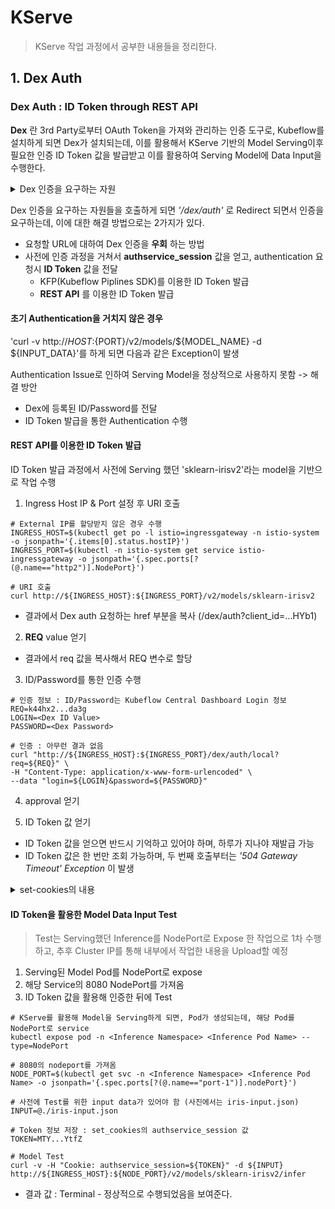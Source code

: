 # KServe
> KServe 작업 과정에서 공부한 내용들을 정리한다.

## 1. Dex Auth

### Dex Auth : ID Token through REST API
__Dex__ 란 3rd Party로부터 OAuth Token을 가져와 관리하는 인증 도구로, Kubeflow를 설치하게 되면 Dex가 설치되는데, 이를 활용해서 KServe 기반의 Model Serving이후 필요한 인증 ID Token 값을 발급받고 이를 활용하여 Serving Model에 Data Input을 수행한다.

<details>
<summary>Dex 인증을 요구하는 자원</summary>
<div markdown="1">
1. Kubeflow Central Dashboard (Login)
</div>
<div markdown="2">
2. KFServing/KServe
</div>
<div markdown="3">
3. Knative Serving
</div>
  
<div markdown="4">
4. Istio Virtual Service
</div>
</details>

Dex 인증을 요구하는 자원들을 호출하게 되면 _'/dex/auth'_ 로 Redirect 되면서 인증을 요구하는데, 이에 대한 해결 방법으로는 2가지가 있다.
- 요청할 URL에 대하여 Dex 인증을 __우회__ 하는 방법
- 사전에 인증 과정을 거쳐서 __authservice_session__ 값을 얻고, authentication 요청시 __ID Token__ 값을 전달
  - KFP(Kubeflow Piplines SDK)를 이용한 ID Token 발급
  - __REST API__ 를 이용한 ID Token 발급

#### 초기 Authentication을 거치지 않은 경우
'curl -v http://${HOST}:${PORT}/v2/models/${MODEL_NAME} -d ${INPUT_DATA}'를 하게 되면 다음과 같은 Exception이 발생

Authentication Issue로 인하여 Serving Model을 정상적으로 사용하지 못함 -> 해결 방안
- Dex에 등록된 ID/Password를 전달
- ID Token 발급을 통한 Authentication 수행

#### REST API를 이용한 ID Token 발급

ID Token 발급 과정에서 사전에 Serving 했던 'sklearn-irisv2'라는 model을 기반으로 작업 수행
1. Ingress Host IP & Port 설정 후 URI 호출

```shell
# External IP를 할당받지 않은 경우 수행
INGRESS_HOST=$(kubectl get po -l istio=ingressgateway -n istio-system -o jsonpath='{.items[0].status.hostIP}')
INGRESS_PORT=$(kubectl -n istio-system get service istio-ingressgateway -o jsonpath='{.spec.ports[?(@.name=="http2")].NodePort}')

# URI 호출
curl http://${INGRESS_HOST}:${INGRESS_PORT}/v2/models/sklearn-irisv2
```

- 결과에서 Dex auth 요청하는 href 부분을 복사 (/dex/auth?client_id=...HYb1)


2. __REQ__ value 얻기

- 결과에서 req 값을 복사해서 REQ 변수로 할당

3. ID/Password를 통한 인증 수행

```shell
# 인증 정보 : ID/Password는 Kubeflow Central Dashboard Login 정보
REQ=k44hx2...da3g
LOGIN=<Dex ID Value>
PASSWORD=<Dex Password>

# 인증 : 아무런 결과 없음
curl "http://${INGRESS_HOST}:${INGRESS_PORT}/dex/auth/local?req=${REQ}" \
-H "Content-Type: application/x-www-form-urlencoded" \
--data "login=${LOGIN}&password=${PASSWORD}"
```

4. approval 얻기

5. ID Token 값 얻기

- ID Token 값을 얻으면 반드시 기억하고 있어야 하며, 하루가 지나야 재발급 가능
- ID Token 값은 한 번만 조회 가능하며, 두 번째 호출부터는 _'504 Gateway Timeout' Exception_ 이 발생

<details>
<summary>set-cookies의 내용</summary>
<div markdown="1">
authservice_session=MTY...YtfZ
</div>
<div markdown="2">
Path=/
</div>
<div markdown="3">
Expires=Thu, 21 Jul 2022 05:30:11 GMT
</div>
  
<div markdown="4">
Max-Age=86400
</div>
</details>

#### ID Token을 활용한 Model Data Input Test
> Test는 Serving했던 Inference를 NodePort로 Expose 한 작업으로 1차 수행하고, 추후 Cluster IP를 통해 내부에서 작업한 내용을 Upload할 예정

1. Serving된 Model Pod를 NodePort로 expose
2. 해당 Service의 8080 NodePort를 가져옴
3. ID Token 값을 활용해 인증한 뒤에 Test

```shell
# KServe를 활용해 Model을 Serving하게 되면, Pod가 생성되는데, 해당 Pod를 NodePort로 service
kubectl expose pod -n <Inference Namespace> <Inference Pod Name> --type=NodePort

# 8080의 nodeport를 가져옴
NODE_PORT=$(kubectl get svc -n <Inference Namespace> <Inference Pod Name> -o jsonpath='{.spec.ports[?(@.name=="port-1")].nodePort}')

# 사전에 Test를 위한 input data가 있어야 함 (사진에서는 iris-input.json)
INPUT=@./iris-input.json

# Token 정보 저장 : set_cookies의 authservice_session 값
TOKEN=MTY...YtfZ

# Model Test
curl -v -H "Cookie: authservice_session=${TOKEN}" -d ${INPUT} http://${INGRESS_HOST}:${NODE_PORT}/v2/models/sklearn-irisv2/infer
```

- 결과 값 : Terminal - 정상적으로 수행되었음을 보여준다.

